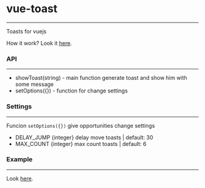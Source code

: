# vue-toast
-----------
Toasts for vuejs

How it work? Look it [here](http://astaroverov.github.io/).

### API
-------

* showToast(string) - main function generate toast and show him with some message
* setOptions({}) - function for change settings

### Settings
------------

Funcion <code>setOptions({})</code> give opportunities change settings
* DELAY_JUMP {integer} delay move toasts | default: 30
* MAX_COUNT {integer} max count toasts | default: 6

### Example
-----------

Look [here](https://github.com/AStaroverov/vue-toast/blob/master/index.html).


